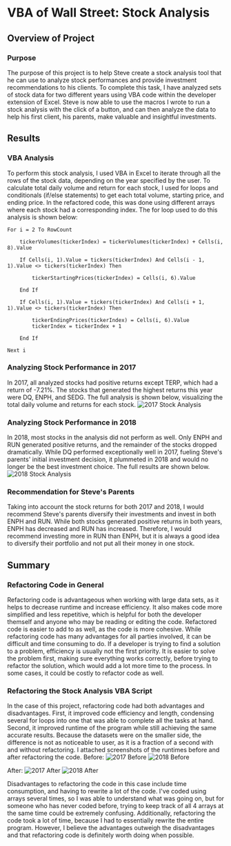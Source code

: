 # VBA of Wall Street: Stock Analysis

## Overview of Project

### Purpose
The purpose of this project is to help Steve create a stock analysis tool that he can use to analyze stock performances and provide investment recommendations to his clients. To complete this task, I have analyzed sets of stock data for two different years using VBA code within the developer extension of Excel. Steve is now able to use the macros I wrote to run a stock analysis with the click of a button, and can then analyze the data to help his first client, his parents, make valuable and insightful investments.

## Results

### VBA Analysis
To perform this stock analysis, I used VBA in Excel to iterate through all the rows of the stock data, depending on the year specified by the user. To calculate total daily volume and return for each stock, I used for loops and conditionals (if/else statements) to get each total volume, starting price, and ending price. In the refactored code, this was done using different arrays where each stock had a corresponding index. The for loop used to do this analysis is shown below:  
    
    For i = 2 To RowCount

        tickerVolumes(tickerIndex) = tickerVolumes(tickerIndex) + Cells(i, 8).Value
        
        If Cells(i, 1).Value = tickers(tickerIndex) And Cells(i - 1, 1).Value <> tickers(tickerIndex) Then
        
            tickerStartingPrices(tickerIndex) = Cells(i, 6).Value

        End If
       
        If Cells(i, 1).Value = tickers(tickerIndex) And Cells(i + 1, 1).Value <> tickers(tickerIndex) Then
        
            tickerEndingPrices(tickerIndex) = Cells(i, 6).Value
            tickerIndex = tickerIndex + 1

        End If
    
    Next i


### Analyzing Stock Performance in 2017
In 2017, all analyzed stocks had positive returns except TERP, which had a return of -7.21%. The stocks that generated the highest returns this year were DQ, ENPH, and SEDG. The full analysis is shown below, visualizing the total daily volume and returns for each stock. 
![2017 Stock Analysis](2017_Stocks.png)

### Analyzing Stock Performance in 2018
In 2018, most stocks in the analysis did not perform as well. Only ENPH and RUN generated positive returns, and the remainder of the stocks dropped dramatically. While DQ performed exceptionally well in 2017, fueling Steve's parents' initial investment decision, it plummeted in 2018 and would no longer be the best investment choice. The full results are shown below.
![2018 Stock Analysis](2018_Stocks.png)

### Recommendation for Steve's Parents
Taking into account the stock returns for both 2017 and 2018, I would recommend Steve's parents diversify their investments and invest in both ENPH and RUN. While both stocks generated positive returns in both years, ENPH has decreased and RUN has increased. Therefore, I would recommend investing more in RUN than ENPH, but it is always a good idea to diversify their portfolio and not put all their money in one stock.

## Summary

### Refactoring Code in General
Refactoring code is advantageous when working with large data sets, as it helps to decrease runtime and increase efficiency. It also makes code more simplified and less repetitive, which is helpful for both the developer themself and anyone who may be reading or editing the code. Refactored code is easier to add to as well, as the code is more cohesive. While refactoring code has many advantages for all parties involved, it can be difficult and time consuming to do. If a developer is trying to find a solution to a problem, efficiency is usually not the first priority. It is easier to solve the problem first, making sure everything works correctly, before trying to refactor the solution, which would add a lot more time to the process. In some cases, it could be costly to refactor code as well.

### Refactoring the Stock Analysis VBA Script
In the case of this project, refactoring code had both advantages and disadvantages. First, it improved code efficiency and length, condensing several for loops into one that was able to complete all the tasks at hand. Second, it improved runtime of the program while still achieving the same accurate results. Because the datasets were on the smaller side, the difference is not as noticeable to user, as it is a fraction of a second with and without refactoring. I attached screenshots of the runtimes before and after refactoring the code.
Before: 
![2017 Before](2017_before.png) ![2018 Before](2018_before.png)

After:
![2017 After](VBA_Challenge_2017.png) ![2018 After](VBA_Challenge_2018.png)

Disadvantages to refactoring the code in this case include time consumption, and having to rewrite a lot of the code. I've coded using arrays several times, so I was able to understand what was going on, but for someone who has never coded before, trying to keep track of all 4 arrays at the same time could be extremely confusing. Additionally, refactoring the code took a lot of time, because I had to essentially rewrite the entire program. However, I believe the advantages outweigh the disadvantages and that refactoring code is definitely worth doing when possible. 
